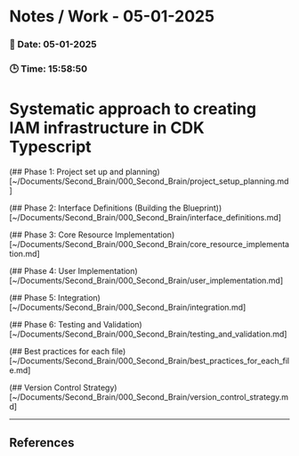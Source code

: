 
# Notes / Work - 05-01-2025

### 📅 Date: 05-01-2025
### 🕒 Time: 15:58:50

# Systematic approach to creating IAM infrastructure in CDK Typescript  

(## Phase 1: Project set up and planning)[~/Documents/Second_Brain/000_Second_Brain/project_setup_planning.md]

(## Phase 2: Interface Definitions (Building the Blueprint))[~/Documents/Second_Brain/000_Second_Brain/interface_definitions.md]

(## Phase 3: Core Resource Implementation)[~/Documents/Second_Brain/000_Second_Brain/core_resource_implementation.md]

(## Phase 4: User Implementation)[~/Documents/Second_Brain/000_Second_Brain/user_implementation.md]

(## Phase 5: Integration)[~/Documents/Second_Brain/000_Second_Brain/integration.md]

(## Phase 6: Testing and Validation)[~/Documents/Second_Brain/000_Second_Brain/testing_and_validation.md]

(## Best practices for each file)[~/Documents/Second_Brain/000_Second_Brain/best_practices_for_each_file.md]

(## Version Control Strategy)[~/Documents/Second_Brain/000_Second_Brain/version_control_strategy.md]



---

## References

